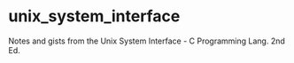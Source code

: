 # unix_system_interface
Notes and gists from the Unix System Interface - C Programming Lang. 2nd Ed.
